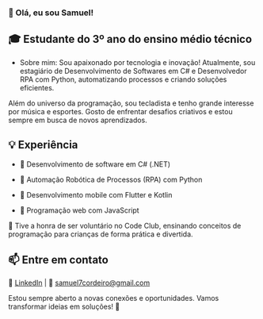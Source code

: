 ### 👋 Olá, eu sou Samuel!
## 🎓 Estudante do 3º ano do ensino médio técnico

- Sobre mim:
Sou apaixonado por tecnologia e inovação! Atualmente, sou estagiário de Desenvolvimento de Softwares em C# e Desenvolvedor RPA com Python, automatizando processos e criando soluções eficientes.

Além do universo da programação, sou tecladista e tenho grande interesse por música e esportes. Gosto de enfrentar desafios criativos e estou sempre em busca de novos aprendizados.

## 💡 Experiência
- 🔹 Desenvolvimento de software em C# (.NET)

- 🔹 Automação Robótica de Processos (RPA) com Python

- 🔹 Desenvolvimento mobile com Flutter e Kotlin

- 🔹 Programação web com JavaScript

💚 Tive a honra de ser voluntário no Code Club, ensinando conceitos de programação para crianças de forma prática e divertida.

## 📫 Entre em contato
🔗 <a href="https://www.linkedin.com/in/samuel-cordeiro-/">LinkedIn</a> | 📧 samuel7cordeiro@gmail.com

Estou sempre aberto a novas conexões e oportunidades. Vamos transformar ideias em soluções! 🚀
